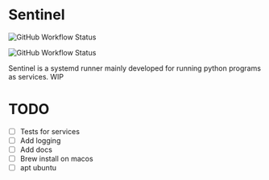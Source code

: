 Sentinel
===

![GitHub Workflow Status](https://img.shields.io/github/actions/workflow/status/abyssnlp/sentinel/ci.yml?label=CI&style=for-the-badge)


![GitHub Workflow Status](https://img.shields.io/github/actions/workflow/status/abyssnlp/sentinel/release.yml?label=Release&style=for-the-badge)

Sentinel is a systemd runner mainly developed for running python programs as services.
WIP

TODO
===

- [ ] Tests for services
- [ ] Add logging
- [ ] Add docs
- [ ] Brew install on macos
- [ ] apt ubuntu
